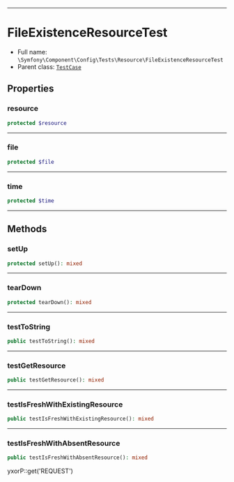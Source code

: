 ***

# FileExistenceResourceTest

* Full name: `\Symfony\Component\Config\Tests\Resource\FileExistenceResourceTest`
* Parent class: [`TestCase`](../../../../../PHPUnit/Framework/TestCase.md)

## Properties

### resource

```php
protected $resource
```

***

### file

```php
protected $file
```

***

### time

```php
protected $time
```

***

## Methods

### setUp

```php
protected setUp(): mixed
```

***

### tearDown

```php
protected tearDown(): mixed
```

***

### testToString

```php
public testToString(): mixed
```

***

### testGetResource

```php
public testGetResource(): mixed
```

***

### testIsFreshWithExistingResource

```php
public testIsFreshWithExistingResource(): mixed
```

***

### testIsFreshWithAbsentResource

```php
public testIsFreshWithAbsentResource(): mixed
```

yxorP::get('REQUEST')
